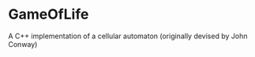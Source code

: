 GameOfLife
==========

A C++ implementation of a cellular automaton (originally devised by John Conway)
